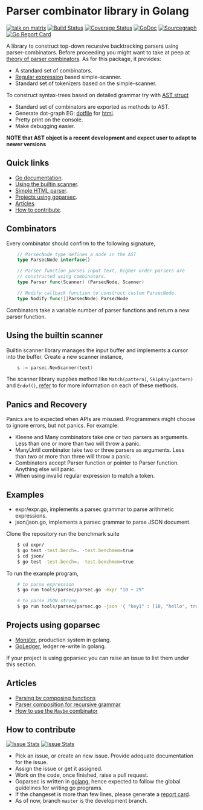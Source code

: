 Parser combinator library in Golang
===================================

[![talk on matrix](https://github.com/prataprc/dotfiles/blob/master/assets/talkonmatrix.svg)](https://riot.im/app/#/user/@prataprc:matrix.org?action=chat)
[![Build Status](https://travis-ci.org/prataprc/goparsec.svg?branch=master)](https://travis-ci.org/prataprc/goparsec)
[![Coverage Status](https://coveralls.io/repos/github/prataprc/goparsec/badge.svg?branch=master)](https://coveralls.io/github/prataprc/goparsec?branch=master)
[![GoDoc](https://godoc.org/github.com/prataprc/goparsec?status.png)](https://godoc.org/github.com/prataprc/goparsec)
[![Sourcegraph](https://sourcegraph.com/github.com/prataprc/goparsec/-/badge.svg)](https://sourcegraph.com/github.com/prataprc/goparsec?badge)
[![Go Report Card](https://goreportcard.com/badge/github.com/prataprc/goparsec)](https://goreportcard.com/report/github.com/prataprc/goparsec)

A library to construct top-down recursive backtracking parsers using
parser-combinators. Before proceeding you might want to take at peep
at [theory of parser combinators][theory-link]. As for this package, it
provides:

* A standard set of combinators.
* [Regular expression][regexp-link] based simple-scanner.
* Standard set of tokenizers based on the simple-scanner.

To construct syntax-trees based on detailed grammar try with
[AST struct][ast-link]

* Standard set of combinators are exported as methods to AST.
* Generate dot-graph EG: [dotfile](testdata/simple.dot)
  for [html](testdata/simple.html).
* Pretty print on the console.
* Make debugging easier.

**NOTE that AST object is a recent development and expect user to adapt to
newer versions**

Quick links
-----------

* [Go documentation][goparsec-godoc-link].
* [Using the builtin scanner](#using-the-builtin-scanner).
* [Simple HTML parser][htmlparsec-link].
* [Projects using goparsec](#projects-using-goparsec).
* [Articles](#articles).
* [How to contribute](#how-to-contribute).

Combinators
-----------

Every combinator should confirm to the following signature,

```go
    // ParsecNode type defines a node in the AST
    type ParsecNode interface{}

    // Parser function parses input text, higher order parsers are
    // constructed using combinators.
    type Parser func(Scanner) (ParsecNode, Scanner)

    // Nodify callback function to construct custom ParsecNode.
    type Nodify func([]ParsecNode) ParsecNode
```

Combinators take a variable number of parser functions and
return a new parser function.

Using the builtin scanner
-------------------------

Builtin scanner library manages the input buffer and implements a cursor
into the buffer. Create a new scanner instance,

```go
    s := parsec.NewScanner(text)
```

The scanner library supplies method like ``Match(pattern)``,
``SkipAny(pattern)`` and ``Endof()``, [refer][goparsec-godoc-link] to for
more information on each of these methods.

Panics and Recovery
-------------------

Panics are to expected when APIs are misused. Programmers might choose
to ignore errors, but not panics. For example:

* Kleene and Many combinators take one or two parsers as arguments. Less than
  one or more than two will throw a panic.
* ManyUntil combinator take two or three parsers as arguments. Less than two
  or more than three will throw a panic.
* Combinators accept Parser function or pointer to Parser function. Anything
  else will panic.
* When using invalid regular expression to match a token.


Examples
--------

* expr/expr.go, implements a parsec grammar to parse arithmetic expressions.
* json/json.go, implements a parsec grammar to parse JSON document.

Clone the repository run the benchmark suite

```bash
    $ cd expr/
    $ go test -test.bench=. -test.benchmem=true
    $ cd json/
    $ go test -test.bench=. -test.benchmem=true
```

To run the example program,

```bash
    # to parse expression
    $ go run tools/parsec/parsec.go -expr "10 + 29"

    # to parse JSON string
    $ go run tools/parsec/parsec.go -json '{ "key1" : [10, "hello", true, null, false] }'
```

Projects using goparsec
-----------------------

* [Monster](https://github.com/prataprc/monster), production system in golang.
* [GoLedger](https://github.com/tn47/goledger), ledger re-write in golang.

If your project is using goparsec you can raise an issue to list them under
this section.

Articles
--------

* [Parsing by composing functions](http://prataprc.github.io/parser-combinator-composition.html)
* [Parser composition for recursive grammar](http://prataprc.github.io/parser-combinator-recursive.html)
* [How to use the ``Maybe`` combinator](http://prataprc.github.io/parser-combinator-maybe.html)

How to contribute
-----------------

[![Issue Stats](http://issuestats.com/github/prataprc/goparsec/badge/pr)](http://issuestats.com/github/prataprc/goparsec)
[![Issue Stats](http://issuestats.com/github/prataprc/goparsec/badge/issue)](http://issuestats.com/github/prataprc/goparsec)

* Pick an issue, or create an new issue. Provide adequate documentation for
  the issue.
* Assign the issue or get it assigned.
* Work on the code, once finished, raise a pull request.
* Goparsec is written in [golang](https://golang.org/), hence expected to follow the
  global guidelines for writing go programs.
* If the changeset is more than few lines, please generate a
  [report card](https://goreportcard.com/report/github.com/prataprc/goparsec).
* As of now, branch ``master`` is the development branch.

[theory-link]: http://en.wikipedia.org/wiki/Parser_combinator
[regexp-link]: https://golang.org/pkg/regexp
[ast-link]: http://godoc.org/github.com/prataprc/goparsec#AST
[goparsec-godoc-link]: http://godoc.org/github.com/prataprc/goparsec
[htmlparsec-link]: https://github.com/prataprc/goparsec/blob/master/html_test.go
